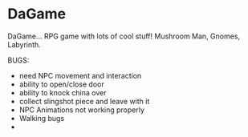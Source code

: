 # DaGame
DaGame... RPG game with lots of cool stuff!
Mushroom Man, Gnomes, Labyrinth.

BUGS:
- need NPC movement and interaction
- ability to open/close door
- ability to knock china over
- collect slingshot piece and leave with it
- NPC Animations not working properly
- Walking bugs
- 
